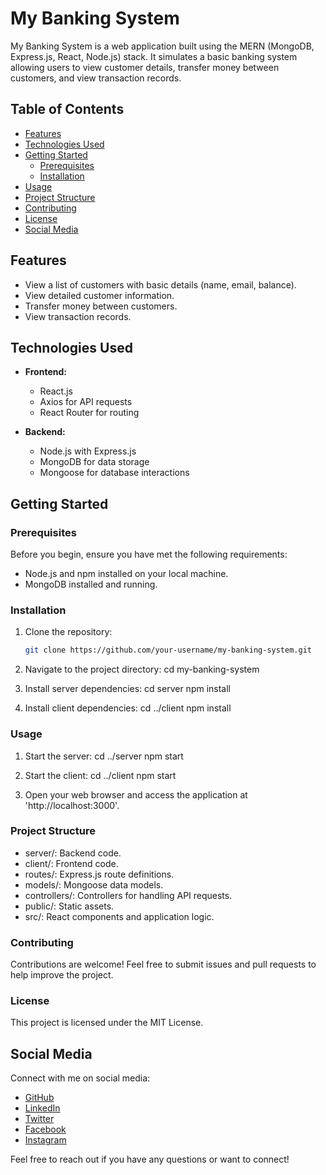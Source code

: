 # My Banking System

My Banking System is a web application built using the MERN (MongoDB, Express.js, React, Node.js) stack. It simulates a basic banking system allowing users to view customer details, transfer money between customers, and view transaction records.

## Table of Contents

- [Features](#features)
- [Technologies Used](#technologies-used)
- [Getting Started](#getting-started)
  - [Prerequisites](#prerequisites)
  - [Installation](#installation)
- [Usage](#usage)
- [Project Structure](#project-structure)
- [Contributing](#contributing)
- [License](#license)
- [Social Media](#social-media)

## Features

- View a list of customers with basic details (name, email, balance).
- View detailed customer information.
- Transfer money between customers.
- View transaction records.

## Technologies Used

- **Frontend:**
  - React.js
  - Axios for API requests
  - React Router for routing

- **Backend:**
  - Node.js with Express.js
  - MongoDB for data storage
  - Mongoose for database interactions

## Getting Started

### Prerequisites

Before you begin, ensure you have met the following requirements:

- Node.js and npm installed on your local machine.
- MongoDB installed and running.

### Installation

1. Clone the repository:

   ```bash
   git clone https://github.com/your-username/my-banking-system.git

2. Navigate to the project directory:
   cd my-banking-system
   
4. Install server dependencies:
   cd server
   npm install
   
5. Install client dependencies:
   cd ../client
   npm install

### Usage

1. Start the server:
   cd ../server
   npm start

2. Start the client:
   cd ../client
   npm start

3. Open your web browser and access the application at 'http://localhost:3000'.


### Project Structure

- server/: Backend code.
- client/: Frontend code.
- routes/: Express.js route definitions.
- models/: Mongoose data models.
- controllers/: Controllers for handling API requests.
- public/: Static assets.
- src/: React components and application logic.

### Contributing

Contributions are welcome! Feel free to submit issues and pull requests to help improve the project.

### License
This project is licensed under the MIT License.

## Social Media

Connect with me on social media:

- [GitHub](https://github.com/Talhakhan-Developer)
- [LinkedIn](https://www.linkedin.com/in/imtalhakhan)
- [Twitter](https://twitter.com/i_am_Talhakhan)
- [Facebook](https://www.facebook.com/iamTalhaKhn)
- [Instagram](https://www.instagram.com/i_am_talhakhan)

Feel free to reach out if you have any questions or want to connect!
